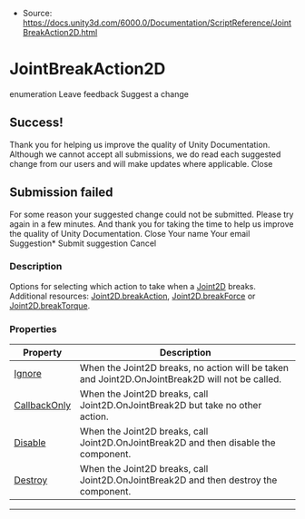 * Source: https://docs.unity3d.com/6000.0/Documentation/ScriptReference/JointBreakAction2D.html

# JointBreakAction2D
enumeration
Leave feedback
Suggest a change
## Success!
Thank you for helping us improve the quality of Unity Documentation. Although we cannot accept all submissions, we do read each suggested change from our users and will make updates where applicable.
Close
## Submission failed
For some reason your suggested change could not be submitted. Please <a>try again</a> in a few minutes. And thank you for taking the time to help us improve the quality of Unity Documentation.
Close
Your name Your email Suggestion* Submit suggestion
Cancel
### Description
Options for selecting which action to take when a [Joint2D](https://docs.unity3d.com/6000.0/Documentation/ScriptReference/Joint2D.html) breaks.
Additional resources: [Joint2D.breakAction](https://docs.unity3d.com/6000.0/Documentation/ScriptReference/Joint2D-breakAction.html), [Joint2D.breakForce](https://docs.unity3d.com/6000.0/Documentation/ScriptReference/Joint2D-breakForce.html) or [Joint2D.breakTorque](https://docs.unity3d.com/6000.0/Documentation/ScriptReference/Joint2D-breakTorque.html).
### Properties
Property | Description  
---|---  
[Ignore](https://docs.unity3d.com/6000.0/Documentation/ScriptReference/JointBreakAction2D.Ignore.html) | When the Joint2D breaks, no action will be taken and Joint2D.OnJointBreak2D will not be called.  
[CallbackOnly](https://docs.unity3d.com/6000.0/Documentation/ScriptReference/JointBreakAction2D.CallbackOnly.html) | When the Joint2D breaks, call Joint2D.OnJointBreak2D but take no other action.  
[Disable](https://docs.unity3d.com/6000.0/Documentation/ScriptReference/JointBreakAction2D.Disable.html) | When the Joint2D breaks, call Joint2D.OnJointBreak2D and then disable the component.  
[Destroy](https://docs.unity3d.com/6000.0/Documentation/ScriptReference/JointBreakAction2D.Destroy.html) | When the Joint2D breaks, call Joint2D.OnJointBreak2D and then destroy the component.  
* * *
